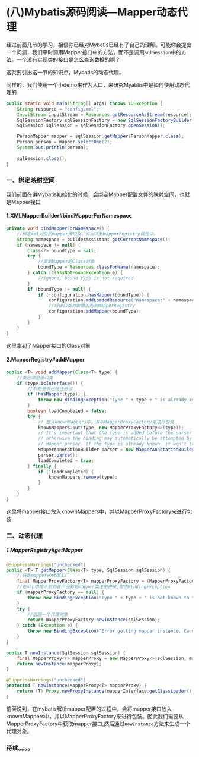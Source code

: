 # (八)Mybatis源码阅读—Mapper动态代理

经过前面几节的学习，相信你已经对Mybatis已经有了自己的理解。可能你会提出一个问题，我们平时调用Mapper接口中的方法，而不是调用`SqlSession`中的方法。一个没有实现类的接口是怎么查询数据的啊？

这就要引出这一节的知识点，Mybatis的动态代理。

同样的，我们使用一个小demo来作为入口，来研究Myabtis中是如何使用动态代理的

```java
public static void main(String[] args) throws IOException {
    String resource = "config.xml";
    InputStream inputStream = Resources.getResourceAsStream(resource);
    SqlSessionFactory sqlSessionFactory = new SqlSessionFactoryBuilder().build(inputStream);
    SqlSession sqlSession = sqlSessionFactory.openSession();

    PersonMapper mapper = sqlSession.getMapper(PersonMapper.class);
    Person person = mapper.selectOne(2);
    System.out.println(person);
    
    sqlSession.close();
}
```



### 一、绑定映射空间

我们前面在讲Mybatis初始化的时候，会绑定Mapper配置文件的映射空间，也就是Mapper接口

#### 1.XMLMapperBuilder#bindMapperForNamespace 

```java
private void bindMapperForNamespace() {
    //绑定xml对应的mapper接口类，并加入到mapperRegistry属性中。
    String namespace = builderAssistant.getCurrentNamespace();
    if (namespace != null) {
        Class<?> boundType = null;
        try {
            //拿到Mapper的Class对象
            boundType = Resources.classForName(namespace);
        } catch (ClassNotFoundException e) {
            //ignore, bound type is not required
        }
        if (boundType != null) {
            if (!configuration.hasMapper(boundType)) {
                configuration.addLoadedResource("namespace:" + namespace);
                //将接口类对象添加到到mapperRegistry
                configuration.addMapper(boundType);
            }
        }
    }
}
```

这里拿到了Mapper接口的Class对象

#### 2.MapperRegistry#addMapper

```java
public <T> void addMapper(Class<T> type) {
    //类必须是接口类
    if (type.isInterface()) {
        //判断是否已经注册过
        if (hasMapper(type)) {
            throw new BindingException("Type " + type + " is already known to the MapperRegistry.");
        }
        boolean loadCompleted = false;
        try {
            // 放入knownMappers中，并以MapperProxyFactory来进行包装
            knownMappers.put(type, new MapperProxyFactory<>(type));
            // It's important that the type is added before the parser is run
            // otherwise the binding may automatically be attempted by the
            // mapper parser. If the type is already known, it won't try.
            MapperAnnotationBuilder parser = new MapperAnnotationBuilder(config, type);
            parser.parse();
            loadCompleted = true;
        } finally {
            if (!loadCompleted) {
                knownMappers.remove(type);
            }
        }
    }
}
```

这里将mapper接口放入knownMappers中，并以MapperProxyFactory来进行包装

### 二、动态代理

##### 1.MapperRegistry#getMapper

```java
@SuppressWarnings("unchecked")
public <T> T getMapper(Class<T> type, SqlSession sqlSession) {
    //获取mapper的代理工厂
    final MapperProxyFactory<T> mapperProxyFactory = (MapperProxyFactory<T>) knownMappers.get(type);
    //在map中找不到则表示没有将mapper类注册进来,抛出BindingException
    if (mapperProxyFactory == null) {
        throw new BindingException("Type " + type + " is not known to the MapperRegistry.");
    }
    try {
        //返回一个代理对象
        return mapperProxyFactory.newInstance(sqlSession);
    } catch (Exception e) {
        throw new BindingException("Error getting mapper instance. Cause: " + e, e);
    }
}

public T newInstance(SqlSession sqlSession) {
    final MapperProxy<T> mapperProxy = new MapperProxy<>(sqlSession, mapperInterface, methodCache);
    return newInstance(mapperProxy);
}

@SuppressWarnings("unchecked")
protected T newInstance(MapperProxy<T> mapperProxy) {
    return (T) Proxy.newProxyInstance(mapperInterface.getClassLoader(), new Class[] { mapperInterface }, mapperProxy);
}
```

前面说到，在mybatis解析mapper配置的过程中，会将mapper接口放入knownMappers中，并以MapperProxyFactory来进行包装。因此我们需要从MapperProxyFactory中获取mapper接口,然后通过`newInstance`方法来生成一个代理对象。





### 待续。。。。